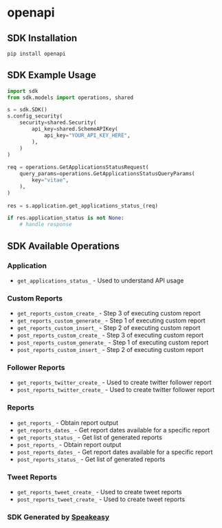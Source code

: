 # openapi

<!-- Start SDK Installation -->
## SDK Installation

```bash
pip install openapi
```
<!-- End SDK Installation -->

## SDK Example Usage
<!-- Start SDK Example Usage -->
```python
import sdk
from sdk.models import operations, shared

s = sdk.SDK()
s.config_security(
    security=shared.Security(
        api_key=shared.SchemeAPIKey(
            api_key="YOUR_API_KEY_HERE",
        ),
    )
)
    
req = operations.GetApplicationsStatusRequest(
    query_params=operations.GetApplicationsStatusQueryParams(
        key="vitae",
    ),
)
    
res = s.application.get_applications_status_(req)

if res.application_status is not None:
    # handle response
```
<!-- End SDK Example Usage -->

<!-- Start SDK Available Operations -->
## SDK Available Operations

### Application

* `get_applications_status_` - Used to understand API usage

### Custom Reports

* `get_reports_custom_create_` - Step 3 of executing custom report
* `get_reports_custom_generate_` - Step 1 of executing custom report
* `get_reports_custom_insert_` - Step 2 of executing custom report
* `post_reports_custom_create_` - Step 3 of executing custom report
* `post_reports_custom_generate_` - Step 1 of executing custom report
* `post_reports_custom_insert_` - Step 2 of executing custom report

### Follower Reports

* `get_reports_twitter_create_` - Used to create twitter follower report
* `post_reports_twitter_create_` - Used to create twitter follower report

### Reports

* `get_reports_` - Obtain report output
* `get_reports_dates_` - Get report dates available for a specific report
* `get_reports_status_` - Get list of generated reports
* `post_reports_` - Obtain report output
* `post_reports_dates_` - Get report dates available for a specific report
* `post_reports_status_` - Get list of generated reports

### Tweet Reports

* `get_reports_tweet_create_` - Used to create tweet reports
* `post_reports_tweet_create_` - Used to create tweet reports

<!-- End SDK Available Operations -->

### SDK Generated by [Speakeasy](https://docs.speakeasyapi.dev/docs/using-speakeasy/client-sdks)
